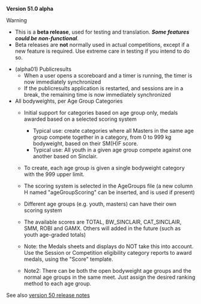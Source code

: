 **Version 51.0 alpha**

> [!WARNING]
>
> - This is a **beta release**, used for testing and translation. ***Some features could be non-functional***.
> - Beta releases are **not** normally used in actual competitions, except if a new feature is required. Use extreme care in testing if you intend to do so.

- (alpha01) Publicresults
  - When a user opens a scoreboard and a timer is running, the timer is now immediately synchronized
  - If the publicresults application is restarted, and sessions are in a break, the remaining time is now immediately synchronized
- All bodyweights, per Age Group Categories
  - Initial support for categories based on age group only, medals awarded based on a selected scoring system
    - Typical use: create categories where all Masters in the same age group compete together in a category, from 0 to 999 kg bodyweight, based on their SM(H)F score.
    - Typical use: All youth in a given age group compete against one another based on Sinclair.

  - To create, each age group is given a single bodyweight category  with the 999 upper limit.
  - The scoring system is selected in the AgeGroups file (a new column H named "ageGroupScoring" can be inserted, and is used if present)
  - Different age groups (e.g. youth, masters) can have their own scoring system
  - The available scores are TOTAL, BW_SINCLAIR, CAT_SINCLAIR, SMM, ROBI and GAMX.  Others will added in the future (such as youth age-graded totals)
  - Note: the Medals sheets and displays do NOT take this into account.  Use the Session or Competition eligibility category reports to award medals, using the "Score" template.
  - Note2: There can be both the open bodyweight age groups and the normal age groups in the same meet.  Just assign the desired ranking method to each age group.


See also [version 50 release notes](https://github.com/owlcms/owlcms4/releases/tag/50.0.0)

